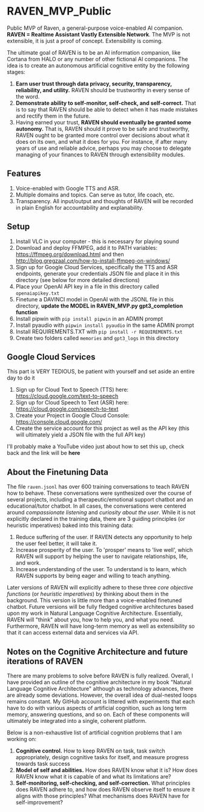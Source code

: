 # RAVEN_MVP_Public

Public MVP of Raven, a general-purpose voice-enabled AI companion. **RAVEN = Realtime Assistant Vastly Extensible Network**. The MVP is not extensible, it is just a proof of concept. Extensibility is coming.

The ultimate goal of RAVEN is to be an AI information companion, like Cortana from HALO or any number of other fictional AI companions. The idea is to create an autonomous artificial cognitive entity by the following stages:

1. **Earn user trust through data privacy, security, transparency, reliability, and utility.** RAVEN should be trustworthy in every sense of the word.
2. **Demonstrate ability to self-monitor, self-check, and self-correct.** That is to say that RAVEN should be able to detect when it has made mistakes and rectify them in the future.
3. Having earned your trust, **RAVEN should eventually be granted some autonomy.** That is, RAVEN should it prove to be safe and trustworthy, RAVEN ought to be granted more control over decisions about what it does on its own, and what it does for you. For instance, if after many years of use and reliable advice, perhaps you may choose to delegate managing of your finances to RAVEN through extensibility modules.

## Features

1. Voice-enabled with Google TTS and ASR.
2. Multiple domains and topics. Can serve as tutor, life coach, etc.
3. Transparency. All input/output and thoughts of RAVEN will be recorded in plain English for accountability and explanability.

## Setup

1. Install VLC in your computer - this is necessary for playing sound
2. Download and deploy FFMPEG, add it to PATH variables: https://ffmpeg.org/download.html and then http://blog.gregzaal.com/how-to-install-ffmpeg-on-windows/
3. Sign up for Google Cloud Services, specifically the TTS and ASR endpoints, generate your credentials JSON file and place it in this directory (see below for more detailed directions)
4. Place your OpenAI API key in a file in this directory called `openaiapikey.txt`
5. Finetune a DAVINCI model in OpenAI with the JSONL file in this directory, **update the MODEL in RAVEN_MVP.py gpt3_completion function**
6. Install pipwin with `pip install pipwin` in an ADMIN prompt
7. Install pyaudio with `pipwin install pyaudio` in the same ADMIN prompt
8. Install REQUIREMENTS.TXT with `pip install -r REQUIREMENTS.txt`
9. Create two folders called `memories` and `gpt3_logs` in this directory

## Google Cloud Services

This part is VERY TEDIOUS, be patient with yourself and set aside an entire day to do it

1. Sign up for Cloud Text to Speech (TTS) here: https://cloud.google.com/text-to-speech 
2. Sign up for Cloud Speech to Text (ASR) here: https://cloud.google.com/speech-to-text 
3. Create your Project in Google Cloud Console: https://console.cloud.google.com/
4. Create the service account for this project as well as the API key (this will ultimately yield a JSON file with the full API key)

I'll probably make a YouTube video just about how to set this up, check back and the link will be **here**

## About the Finetuning Data

The file `raven.jsonl` has over 600 training conversations to teach RAVEN how to behave. These conversations were synthesized over the course of several projects, including a therapeutic/emotional support chatbot and an 
educational/tutor chatbot. In all cases, the conversations were centered around *compassionate listening* and *curiosity about the user*. While it is not explicitly declared in the training data, there are 3 guiding principles (or heuristic imperatives) baked into this training data:

1. Reduce suffering of the user. If RAVEN detects any opportunity to help the user feel better, it will take it.
2. Increase prosperity of the user. To 'prosper' means to 'live well', which RAVEN will support by helping the user to navigate relationships, life, and work.
3. Increase understanding of the user. To understand is to learn, which RAVEN supports by being eager and willing to teach anything.

Later versions of RAVEN will explicitly adhere to these three *core objective functions* (or *heuristic imperatives*) by thinking about them in the background. This version is little more than a voice-enabled finetuned chatbot. Future versions will be fully fledged cognitive architectures based upon my work in Natural Language Cognitive Architecture. Essentially, RAVEN will "think" about you, how to help you, and what you need. Furthermore, RAVEN will have long-term memory as well as extensibility so that it can access external data and services via API.

## Notes on the Cognitive Architecture and future iterations of RAVEN

There are many problems to solve before RAVEN is fully realized. Overall, I have provided an outline of the cognitive architecture in my book "Natural Language Cognitive Architecture" although as technology advances, there are already some deviations. However, the overall idea of dual-nested loops remains constant. My GitHub account is littered with experiments that each have to do with various aspects of artificial cognition, such as long term memory, answering questions, and so on. Each of these components will ultimately be integrated into a single, coherent platform.

Below is a non-exhaustive list of artificial cognition problems that I am working on:

1. **Cognitive control.** How to keep RAVEN on task, task switch appropriately, design cognitive tasks for itself, and measure progress towards task success
2. **Model of self and abilities.** How does RAVEN know what it is? How does RAVEN know what it is capable of and what its limitations are?
3. **Self-monitoring, self-checking, and self-correction.** What principles does RAVEN adhere to, and how does RAVEN observe itself to ensure it aligns with those principles? What mechanisms does RAVEN have for self-improvement?